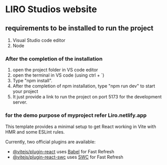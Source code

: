 # LIRO Studios website
## requirements to be installed to run the project
1. Visual Studio code editor
2. Node
### After the completion of the  installation 
1. open the project folder in VS code editor
2. open the terminal in VS code (using ctrl + `)
3. Type "npm install".
4. After the completion of npm installation, type "npm run dev" to start your project
5. It just provide a link to run the project on port 5173 for the development server.

### for the demo purpose of myproject refer Liro.netlify.app


















This template provides a minimal setup to get React working in Vite with HMR and some ESLint rules.

Currently, two official plugins are available:

- [@vitejs/plugin-react](https://github.com/vitejs/vite-plugin-react/blob/main/packages/plugin-react/README.md) uses [Babel](https://babeljs.io/) for Fast Refresh
- [@vitejs/plugin-react-swc](https://github.com/vitejs/vite-plugin-react-swc) uses [SWC](https://swc.rs/) for Fast Refresh
